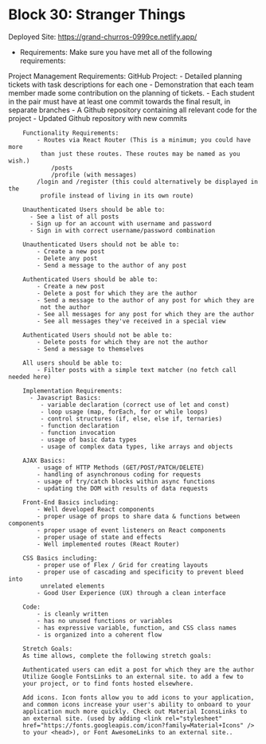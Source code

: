 # Block 30: Stranger Things

Deployed Site: https://grand-churros-0999ce.netlify.app/

- Requirements: 
Make sure you have met all of the following requirements:

Project Management Requirements:
    GitHub Project:
        - Detailed planning tickets with task descriptions for each one
        - Demonstration that each team member made some contribution on
          the planning of tickets.
        - Each student in the pair must have at least one commit towards the
         final result, in separate branches
        - A Github repository containing all relevant code for the project
        - Updated Github repository with new commits

        Functionality Requirements:
            - Routes via React Router (This is a minimum; you could have more
             than just these routes. These routes may be named as you wish.)
                /posts
                /profile (with messages)
            /login and /register (this could alternatively be displayed in the
             profile instead of living in its own route)

        Unauthenticated Users should be able to:
          - See a list of all posts
          - Sign up for an account with username and password
          - Sign in with correct username/password combination

        Unauthenticated Users should not be able to:
            - Create a new post
            - Delete any post
            - Send a message to the author of any post

        Authenticated Users should be able to:
            - Create a new post
            - Delete a post for which they are the author
            - Send a message to the author of any post for which they are
             not the author
            - See all messages for any post for which they are the author
            - See all messages they've received in a special view

        Authenticated Users should not be able to:
            - Delete posts for which they are not the author
            - Send a message to themselves

        All users should be able to:
            - Filter posts with a simple text matcher (no fetch call needed here)

        Implementation Requirements:
          - Javascript Basics: 
             - variable declaration (correct use of let and const)
             - loop usage (map, forEach, for or while loops)
             - control structures (if, else, else if, ternaries)
             - function declaration
             - function invocation
             - usage of basic data types
             - usage of complex data types, like arrays and objects

        AJAX Basics:
            - usage of HTTP Methods (GET/POST/PATCH/DELETE)
            - handling of asynchronous coding for requests
            - usage of try/catch blocks within async functions
            - updating the DOM with results of data requests

        Front-End Basics including:
            - Well developed React components
            - proper usage of props to share data & functions between components
            - proper usage of event listeners on React components
            - proper usage of state and effects
            - Well implemented routes (React Router)

        CSS Basics including:
            - proper use of Flex / Grid for creating layouts
            - proper use of cascading and specificity to prevent bleed into
             unrelated elements
            - Good User Experience (UX) through a clean interface
        
        Code:
            - is cleanly written
            - has no unused functions or variables
            - has expressive variable, function, and CSS class names
            - is organized into a coherent flow

        Stretch Goals:
        As time allows, complete the following stretch goals:

        Authenticated users can edit a post for which they are the author
        Utilize Google FontsLinks to an external site. to add a few to
        your project, or to find fonts hosted elsewhere.

        Add icons. Icon fonts allow you to add icons to your application,
        and common icons increase your user's ability to onboard to your
        application much more quickly. Check out Material IconsLinks to
        an external site. (used by adding <link rel="stylesheet"
        href="https://fonts.googleapis.com/icon?family=Material+Icons" />
        to your <head>), or Font AwesomeLinks to an external site..



